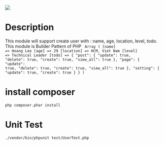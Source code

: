 <a href="https://travis-ci.org/github/steveleetn91/php-user-pattern">
<img src="https://travis-ci.org/steveleetn91/php-user-pattern.svg?branch=master">
</a>

# Description
 This module will support create user with : name, age, location, level, todo. This module is Builder Pattern of PHP
 <code>
     Array ( [name] => Hoang Lee [age] => 29 [location] => HCM, Viet Nam [level] => Technical Leader [todo] => { "post": { "update": true, "delete": true, "create": true, "view_all": true }, "page": { "update": true, "delete": true, "create": true, "view_all": true }, "setting": { "update": true, "create": true } } )
 </code>

# install composer 
<code>php composer.phar install</code>

# Unit Test 

<code>./vendor/bin/phpunit test/UserTest.php</code>